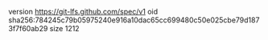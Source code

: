 version https://git-lfs.github.com/spec/v1
oid sha256:784245c79b05975240e916a10dac65cc699480c50e025cbe79d1873f7f60ab29
size 1212
